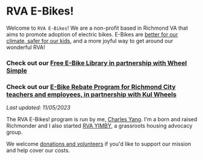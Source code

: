 # RVA E-Bikes!

Welcome to `RVA E-Bikes`! We are a non-profit based in Richmond VA that aims to promote adoption of electric bikes. E-Bikes are [better for our climate, safer for our kids](https://charlesyang.substack.com/p/chartbook-electric-bikes-as-a-climate), and a more joyful way to get around our wonderful RVA!

### Check out our [Free E-Bike Library in partnership with Wheel Simple](/library)

### Check out our [E-Bike Rebate Program for Richmond City teachers and employees, in partnership with Kul Wheels](/rebate)

*Last updated: 11/05/2023*

The RVA E-Bikes! program is run by me, [Charles Yang](https://charlesxjyang.github.io/). I'm a born and raised Richmonder and I also started [RVA YIMBY](https://www.rvayimby.org/), a grassroots housing advocacy group.

We welcome [donations and volunteers](/support) if
you'd like to support our mission and help cover our costs.
